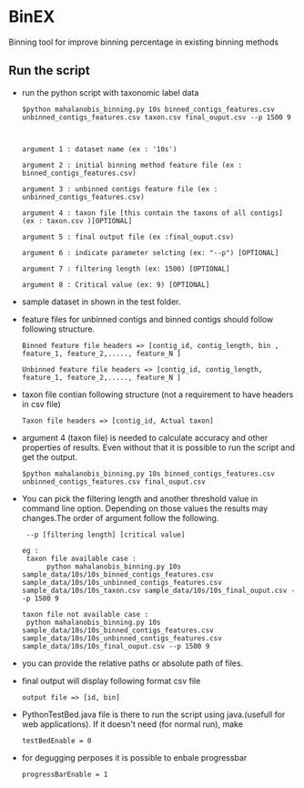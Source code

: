 # BinEX
Binning tool for improve binning percentage in existing binning methods

Run the script
------------

* run the python script with taxonomic label data

      $python mahalanobis_binning.py 10s binned_contigs_features.csv unbinned_contigs_features.csv taxon.csv final_ouput.csv --p 1500 9



      argument 1 : dataset name (ex : '10s')

      argument 2 : initial binning method feature file (ex : binned_contigs_features.csv)

      argument 3 : unbinned contigs feature file (ex : unbinned_contigs_features.csv)

      argument 4 : taxon file [this contain the taxons of all contigs] (ex : taxon.csv )[OPTIONAL]

      argument 5 : final output file (ex :final_ouput.csv)
      
      argument 6 : indicate parameter selcting (ex: "--p") [OPTIONAL]
      
      argument 7 : filtering length (ex: 1500) [OPTIONAL]
      
      argument 8 : Critical value (ex: 9) [OPTIONAL]


* sample dataset in shown in the test folder.

* feature files for unbinned contigs and binned contigs should follow following structure.
      
      Binned feature file headers => [contig_id, contig_length, bin , feature_1, feature_2,....., feature_N ]
      
      Unbinned feature file headers => [contig_id, contig_length, feature_1, feature_2,....., feature_N ]
      
 * taxon file contian following structure (not a requirement to have headers in csv file)
      
       Taxon file headers => [contig_id, Actual taxon]

* argument 4 (taxon file) is needed to calculate accuracy and other properties of results. Even without that it is possible to run the script and get the output.

      $python mahalanobis_binning.py 10s binned_contigs_features.csv unbinned_contigs_features.csv final_ouput.csv
      
* You can pick the filtering length and another threshold value in command line option. Depending on those values the results may changes.The order of argument follow the following.

       --p [filtering length] [critical value]
      
      eg :      
       taxon file available case :
            python mahalanobis_binning.py 10s sample_data/10s/10s_binned_contigs_features.csv  sample_data/10s/10s_unbinned_contigs_features.csv sample_data/10s/10s_taxon.csv sample_data/10s/10s_final_ouput.csv --p 1500 9
            
      taxon file not available case : 
       python mahalanobis_binning.py 10s sample_data/10s/10s_binned_contigs_features.csv  sample_data/10s/10s_unbinned_contigs_features.csv sample_data/10s/10s_final_ouput.csv --p 1500 9

* you can provide the relative paths or absolute path of files.

* final output will display following format csv file
             
      output file => [id, bin]


* PythonTestBed.java file is there to run the script using java.(usefull for web applications). If it doesn't need (for normal run), make
            
      testBedEnable = 0
      
* for degugging perposes it is possible to enbale progressbar
      
      progressBarEnable = 1
